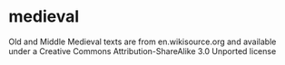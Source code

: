 # medieval

Old and Middle Medieval texts are from en.wikisource.org and available under a Creative Commons Attribution-ShareAlike 3.0 Unported license
